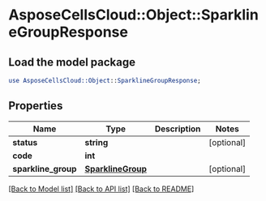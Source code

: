# AsposeCellsCloud::Object::SparklineGroupResponse

## Load the model package
```perl
use AsposeCellsCloud::Object::SparklineGroupResponse;
```

## Properties
Name | Type | Description | Notes
------------ | ------------- | ------------- | -------------
**status** | **string** |  | [optional] 
**code** | **int** |  | 
**sparkline_group** | [**SparklineGroup**](SparklineGroup.md) |  | [optional] 

[[Back to Model list]](../README.md#documentation-for-models) [[Back to API list]](../README.md#documentation-for-api-endpoints) [[Back to README]](../README.md)


